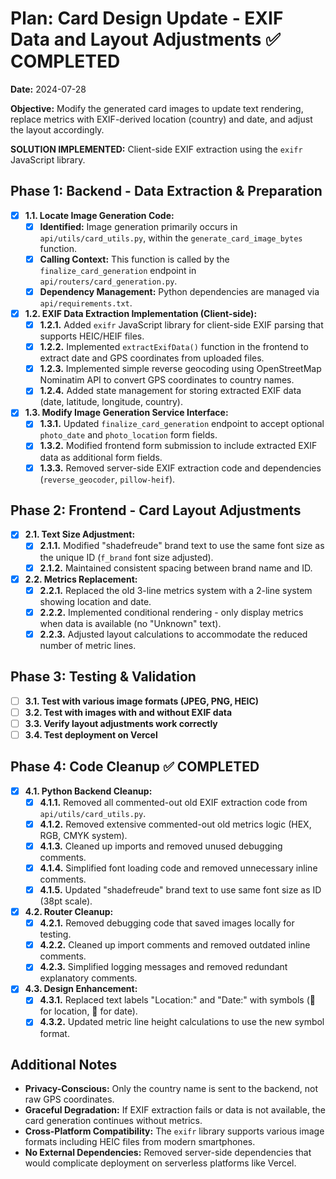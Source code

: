 # Plan: Card Design Update - EXIF Data and Layout Adjustments ✅ COMPLETED

**Date:** 2024-07-28

**Objective:** Modify the generated card images to update text rendering, replace metrics with EXIF-derived location (country) and date, and adjust the layout accordingly.

**SOLUTION IMPLEMENTED:** Client-side EXIF extraction using the `exifr` JavaScript library.

## Phase 1: Backend - Data Extraction & Preparation

- [X] **1.1. Locate Image Generation Code:**
    - [X] **Identified:** Image generation primarily occurs in `api/utils/card_utils.py`, within the `generate_card_image_bytes` function.
    - [X] **Calling Context:** This function is called by the `finalize_card_generation` endpoint in `api/routers/card_generation.py`.
    - [X] **Dependency Management:** Python dependencies are managed via `api/requirements.txt`.

- [X] **1.2. EXIF Data Extraction Implementation (Client-side):**
    - [X] **1.2.1.** Added `exifr` JavaScript library for client-side EXIF parsing that supports HEIC/HEIF files.
    - [X] **1.2.2.** Implemented `extractExifData()` function in the frontend to extract date and GPS coordinates from uploaded files.
    - [X] **1.2.3.** Implemented simple reverse geocoding using OpenStreetMap Nominatim API to convert GPS coordinates to country names.
    - [X] **1.2.4.** Added state management for storing extracted EXIF data (date, latitude, longitude, country).

- [X] **1.3. Modify Image Generation Service Interface:**
    - [X] **1.3.1.** Updated `finalize_card_generation` endpoint to accept optional `photo_date` and `photo_location` form fields.
    - [X] **1.3.2.** Modified frontend form submission to include extracted EXIF data as additional form fields.
    - [X] **1.3.3.** Removed server-side EXIF extraction code and dependencies (`reverse_geocoder`, `pillow-heif`).

## Phase 2: Frontend - Card Layout Adjustments

- [X] **2.1. Text Size Adjustment:**
    - [X] **2.1.1.** Modified "shadefreude" brand text to use the same font size as the unique ID (`f_brand` font size adjusted).
    - [X] **2.1.2.** Maintained consistent spacing between brand name and ID.

- [X] **2.2. Metrics Replacement:**
    - [X] **2.2.1.** Replaced the old 3-line metrics system with a 2-line system showing location and date.
    - [X] **2.2.2.** Implemented conditional rendering - only display metrics when data is available (no "Unknown" text).
    - [X] **2.2.3.** Adjusted layout calculations to accommodate the reduced number of metric lines.

## Phase 3: Testing & Validation

- [ ] **3.1. Test with various image formats (JPEG, PNG, HEIC)**
- [ ] **3.2. Test with images with and without EXIF data**
- [ ] **3.3. Verify layout adjustments work correctly**
- [ ] **3.4. Test deployment on Vercel**

## Phase 4: Code Cleanup ✅ COMPLETED

- [X] **4.1. Python Backend Cleanup:**
    - [X] **4.1.1.** Removed all commented-out old EXIF extraction code from `api/utils/card_utils.py`.
    - [X] **4.1.2.** Removed extensive commented-out old metrics logic (HEX, RGB, CMYK system).
    - [X] **4.1.3.** Cleaned up imports and removed unused debugging comments.
    - [X] **4.1.4.** Simplified font loading code and removed unnecessary inline comments.
    - [X] **4.1.5.** Updated "shadefreude" brand text to use same font size as ID (38pt scale).

- [X] **4.2. Router Cleanup:**
    - [X] **4.2.1.** Removed debugging code that saved images locally for testing.
    - [X] **4.2.2.** Cleaned up import comments and removed outdated inline comments.
    - [X] **4.2.3.** Simplified logging messages and removed redundant explanatory comments.

- [X] **4.3. Design Enhancement:**
    - [X] **4.3.1.** Replaced text labels "Location:" and "Date:" with symbols (📍 for location, 📅 for date).
    - [X] **4.3.2.** Updated metric line height calculations to use the new symbol format.

## Additional Notes

*   **Privacy-Conscious:** Only the country name is sent to the backend, not raw GPS coordinates.
*   **Graceful Degradation:** If EXIF extraction fails or data is not available, the card generation continues without metrics.
*   **Cross-Platform Compatibility:** The `exifr` library supports various image formats including HEIC files from modern smartphones.
*   **No External Dependencies:** Removed server-side dependencies that would complicate deployment on serverless platforms like Vercel. 